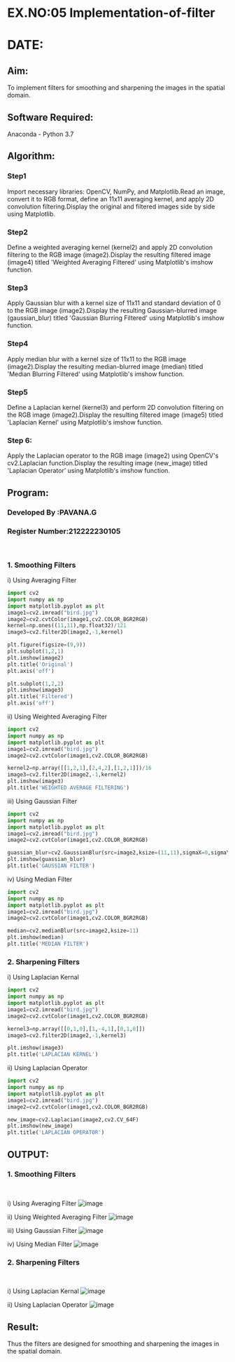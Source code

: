 # EX.NO:05 Implementation-of-filter
# DATE:
## Aim:
To implement filters for smoothing and sharpening the images in the spatial domain.

## Software Required:
Anaconda - Python 3.7

## Algorithm:
### Step1
Import necessary libraries: OpenCV, NumPy, and Matplotlib.Read an image, convert it to RGB format, define an 11x11 averaging kernel, and apply 2D convolution filtering.Display the original and filtered images side by side using Matplotlib.
### Step2
Define a weighted averaging kernel (kernel2) and apply 2D convolution filtering to the RGB image (image2).Display the resulting filtered image (image4) titled 'Weighted Averaging Filtered' using Matplotlib's imshow function.
### Step3
Apply Gaussian blur with a kernel size of 11x11 and standard deviation of 0 to the RGB image (image2).Display the resulting Gaussian-blurred image (gaussian_blur) titled 'Gaussian Blurring Filtered' using Matplotlib's imshow function.
### Step4
Apply median blur with a kernel size of 11x11 to the RGB image (image2).Display the resulting median-blurred image (median) titled 'Median Blurring Filtered' using Matplotlib's imshow function.
### Step5
Define a Laplacian kernel (kernel3) and perform 2D convolution filtering on the RGB image (image2).Display the resulting filtered image (image5) titled 'Laplacian Kernel' using Matplotlib's imshow function.
### Step 6:
Apply the Laplacian operator to the RGB image (image2) using OpenCV's cv2.Laplacian function.Display the resulting image (new_image) titled 'Laplacian Operator' using Matplotlib's imshow function.
## Program:
### Developed By   :PAVANA.G
### Register Number:212222230105
</br>

### 1. Smoothing Filters

i) Using Averaging Filter
```Python
import cv2
import numpy as np
import matplotlib.pyplot as plt
image1=cv2.imread("bird.jpg")
image2=cv2.cvtColor(image1,cv2.COLOR_BGR2RGB)
kernel=np.ones((11,11),np.float32)/121
image3=cv2.filter2D(image2,-1,kernel)

plt.figure(figsize=(9,9))
plt.subplot(1,2,1)
plt.imshow(image2)
plt.title('Original')
plt.axis('off')

plt.subplot(1,2,2)
plt.imshow(image3)
plt.title('Filtered')
plt.axis('off')

```
ii) Using Weighted Averaging Filter
```Python
import cv2
import numpy as np
import matplotlib.pyplot as plt
image1=cv2.imread("bird.jpg")
image2=cv2.cvtColor(image1,cv2.COLOR_BGR2RGB)

kernel2=np.array([[1,2,1],[2,4,2],[1,2,1]])/16
image3=cv2.filter2D(image2,-1,kernel2)
plt.imshow(image3)
plt.title('WEIGHTED AVERAGE FILTERING')

```
iii) Using Gaussian Filter
```Python
import cv2
import numpy as np
import matplotlib.pyplot as plt
image1=cv2.imread("bird.jpg")
image2=cv2.cvtColor(image1,cv2.COLOR_BGR2RGB)

guassian_blur=cv2.GaussianBlur(src=image2,ksize=(11,11),sigmaX=0,sigmaY=0)
plt.imshow(guassian_blur)
plt.title('GAUSSIAN FILTER')

```
iv) Using Median Filter
```Python
import cv2
import numpy as np
import matplotlib.pyplot as plt
image1=cv2.imread("bird.jpg")
image2=cv2.cvtColor(image1,cv2.COLOR_BGR2RGB)

median=cv2.medianBlur(src=image2,ksize=11)
plt.imshow(median)
plt.title('MEDIAN FILTER')

```

### 2. Sharpening Filters
i) Using Laplacian Kernal
```Python
import cv2
import numpy as np
import matplotlib.pyplot as plt
image1=cv2.imread("bird.jpg")
image2=cv2.cvtColor(image1,cv2.COLOR_BGR2RGB)

kernel3=np.array([[0,1,0],[1,-4,1],[0,1,0]])
image3=cv2.filter2D(image2,-1,kernel3)

plt.imshow(image3)
plt.title('LAPLACIAN KERNEL')

```
ii) Using Laplacian Operator
```Python
import cv2
import numpy as np
import matplotlib.pyplot as plt
image1=cv2.imread("bird.jpg")
image2=cv2.cvtColor(image1,cv2.COLOR_BGR2RGB)

new_image=cv2.Laplacian(image2,cv2.CV_64F)
plt.imshow(new_image)
plt.title('LAPLACIAN OPERATOR')

```

## OUTPUT:
### 1. Smoothing Filters
</br>

i) Using Averaging Filter
![image](https://github.com/gpavana/Implementation-of-filter/assets/118787343/ead20c27-783e-47e7-9316-80b9c770811c)

ii) Using Weighted Averaging Filter
![image](https://github.com/gpavana/Implementation-of-filter/assets/118787343/850d5e20-ec80-4fe3-be8b-c0baf878322f)

iii) Using Gaussian Filter
![image](https://github.com/gpavana/Implementation-of-filter/assets/118787343/3c44acc4-5e42-4007-b153-dffac6acac0b)

iv) Using Median Filter
![image](https://github.com/gpavana/Implementation-of-filter/assets/118787343/e7543bfe-66cf-4429-b592-d8457dab89d2)

### 2. Sharpening Filters
</br>

i) Using Laplacian Kernal
![image](https://github.com/gpavana/Implementation-of-filter/assets/118787343/f4b45a88-8788-4551-9356-81374f7ad01f)

ii) Using Laplacian Operator
![image](https://github.com/gpavana/Implementation-of-filter/assets/118787343/32aa4b22-46b6-4578-bb7c-a43ee7957d93)

## Result:
Thus the filters are designed for smoothing and sharpening the images in the spatial domain.
